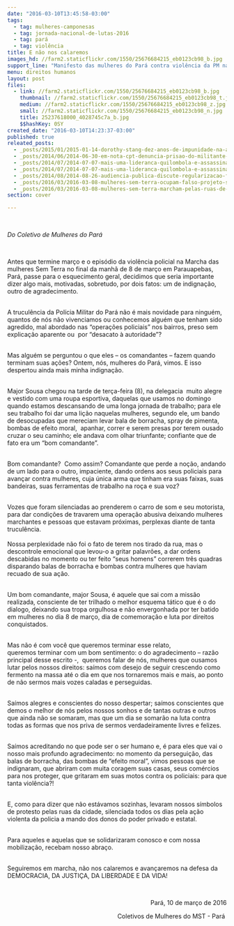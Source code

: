 ```yaml
---
date: "2016-03-10T13:45:58-03:00"
tags:
  - tag: mulheres-camponesas
  - tag: jornada-nacional-de-lutas-2016
  - tag: pará
  - tag: violência
title: E não nos calaremos
images_hd: //farm2.staticflickr.com/1550/25676684215_eb0123cb98_b.jpg
support_line: "Manifesto das mulheres do Pará contra violência da PM na última terça-feira (8). "
menu: direitos humanos
layout: post
files:
  - link: //farm2.staticflickr.com/1550/25676684215_eb0123cb98_b.jpg
    thumbnail: //farm2.staticflickr.com/1550/25676684215_eb0123cb98_t.jpg
    medium: //farm2.staticflickr.com/1550/25676684215_eb0123cb98_z.jpg
    small: //farm2.staticflickr.com/1550/25676684215_eb0123cb98_n.jpg
    title: 25237618000_4028745c7a_b.jpg
    $$hashKey: 0SY
created_date: "2016-03-10T14:23:37-03:00"
published: true
releated_posts:
  - _posts/2015/01/2015-01-14-dorothy-stang-dez-anos-de-impunidade-na-amazonia.md
  - _posts/2014/06/2014-06-30-em-nota-cpt-denuncia-prisao-do-militante-do-mst-em-maraba.md
  - _posts/2014/07/2014-07-07-mais-uma-lideranca-quilombola-e-assassinada-no-para.md
  - _posts/2014/07/2014-07-07-mais-uma-lideranca-quilombola-e-assassinada-no-para.md-e
  - _posts/2014/08/2014-08-26-audiencia-publica-discute-regularizacao-fundiaria-e-ambiental-no-para.md
  - _posts/2016/03/2016-03-08-mulheres-sem-terra-ocupam-falso-projeto-sustentavel-de-mineradora-na-bahia.md
  - _posts/2016/03/2016-03-08-mulheres-sem-terra-marcham-pelas-ruas-de-sc.md
section: cover

---
```

<p>&nbsp;</p>

<p><em>Do Coletivo de Mulheres do Par&aacute;&nbsp;</em></p>

<p>&nbsp;</p>

<p>Antes que termine mar&ccedil;o e o epis&oacute;dio da viol&ecirc;ncia policial na Marcha das mulheres Sem Terra no final da manh&atilde; de 8 de mar&ccedil;o em Parauapebas, Par&aacute;,&nbsp;passe para o esquecimento geral, decidimos que seria importante dizer algo mais, motivadas, sobretudo, por dois fatos: um de indigna&ccedil;&atilde;o, outro de agradecimento.</p>

<p><br />
A trucul&ecirc;ncia da Pol&iacute;cia Militar do Par&aacute; n&atilde;o &eacute; mais novidade para ningu&eacute;m, quantos de n&oacute;s n&atilde;o vivenciamos ou conhecemos algu&eacute;m que tenham sido agredido, mal abordado&nbsp;nas&nbsp;&ldquo;opera&ccedil;&otilde;es policiais&rdquo; nos bairros, preso&nbsp;sem explica&ccedil;&atilde;o aparente ou &nbsp;por &ldquo;desacato &agrave;&nbsp;autoridade&rdquo;?</p>

<p><br />
Mas algu&eacute;m se perguntou o que eles &ndash; os comandantes &ndash; fazem quando terminam suas a&ccedil;&otilde;es? Ontem, n&oacute;s, mulheres do Par&aacute;, vimos. E&nbsp;isso despertou ainda mais minha indigna&ccedil;&atilde;o.</p>

<p><br />
Major Sousa chegou na tarde de&nbsp;ter&ccedil;a-feira (8),&nbsp;na delegacia &nbsp;muito alegre e vestido com uma roupa esportiva, daquelas que usamos no domingo quando estamos descansando de uma longa jornada de trabalho; para ele seu trabalho foi dar uma li&ccedil;&atilde;o naquelas mulheres, segundo ele, um bando de desocupadas que mereciam levar bala de borracha, spray de pimenta, bombas de efeito moral, &nbsp;apanhar, correr e serem presas por terem ousado cruzar o seu caminho; ele andava com olhar triunfante; confiante que de fato era um &ldquo;bom comandante&rdquo;.</p>

<p><br />
Bom comandante? &nbsp;Como assim? Comandante que perde a no&ccedil;&atilde;o, andando de um lado para o&nbsp;outro, impaciente, dando ordens aos seus policiais para avan&ccedil;ar contra mulheres, cuja &uacute;nica arma que tinham era suas faixas, suas bandeiras, suas ferramentas de trabalho na ro&ccedil;a e sua voz?</p>

<p><br />
Vozes que foram silenciadas ao prenderem o carro de som e seu motorista, para dar condi&ccedil;&otilde;es de travarem uma opera&ccedil;&atilde;o abusiva deixando mulheres marchantes e pessoas que estavam pr&oacute;ximas, perplexas diante de tanta trucul&ecirc;ncia.<br />
<br />
Nossa perplexidade n&atilde;o foi o fato de terem nos tirado da rua, mas o descontrole emocional que levou-o a gritar palavr&otilde;es, a dar ordens descabidas no momento ou ter feito &ldquo;seus homens&rdquo; correrem tr&ecirc;s quadras disparando balas de borracha e bombas contra mulheres que haviam recuado de sua a&ccedil;&atilde;o.</p>

<p><br />
Um bom comandante, major Sousa, &eacute; aquele que sai com a miss&atilde;o realizada, consciente de ter trilhado o melhor esquema t&aacute;tico que &eacute; o do dialogo, deixando sua tropa orgulhosa e n&atilde;o envergonhada por ter batido em mulheres no dia 8 de mar&ccedil;o, dia de comemora&ccedil;&atilde;o e luta por direitos conquistados.&nbsp;</p>

<p><br />
Mas n&atilde;o &eacute; com&nbsp;voc&ecirc; que queremos&nbsp;terminar esse relato, queremos&nbsp;terminar com um bom sentimento: o do agradecimento &ndash; raz&atilde;o principal desse escrito -, &nbsp;queremos&nbsp;falar de n&oacute;s, mulheres que ousamos lutar pelos nossos direitos: sa&iacute;mos com desejo&nbsp;de seguir crescendo como fermento na massa at&eacute; o dia em que nos tornaremos mais e mais, ao ponto de n&atilde;o sermos mais vozes caladas e perseguidas.&nbsp;</p>

<p><br />
Sa&iacute;mos alegres e conscientes do nosso despertar; sa&iacute;mos conscientes que demos o melhor de n&oacute;s pelos nossos sonhos e de tantas outras e outros que ainda n&atilde;o se somaram, mas que um dia se somar&atilde;o na luta contra todas as formas que nos priva de sermos verdadeiramente livres e felizes.</p>

<p><br />
Sa&iacute;mos acreditando no que pode ser o ser humano e, &eacute; para eles que vai o nosso mais profundo agradecimento: no momento da persegui&ccedil;&atilde;o, das balas de borracha, das bombas de &ldquo;efeito moral&rdquo;, vimos pessoas que se indignaram, que abriram com muita coragem suas casas, seus com&eacute;rcios para nos proteger, que gritaram em suas motos contra os policiais: para que tanta viol&ecirc;ncia?!</p>

<p><br />
E, como para dizer que n&atilde;o est&aacute;vamos sozinhas, levaram nossos s&iacute;mbolos de protesto pelas ruas da cidade,&nbsp;silenciada todos os dias pela a&ccedil;&atilde;o violenta da policia a mando dos donos do poder privado e estatal.</p>

<p><br />
Para aqueles e aquelas que se solidarizaram conosco e com nossa mobiliza&ccedil;&atilde;o, recebam nosso abra&ccedil;o.</p>

<p><br />
Seguiremos em marcha, n&atilde;o nos calaremos e avan&ccedil;aremos na defesa da DEMOCRACIA, DA JUSTI&Ccedil;A, DA LIBERDADE E DA VIDA!</p>

<p>&nbsp;</p>

<p style="text-align: right;">Par&aacute;, 10 de mar&ccedil;o de 2016</p>

<p style="text-align: right;">Coletivos de Mulheres do MST - Par&aacute;&nbsp;</p>
